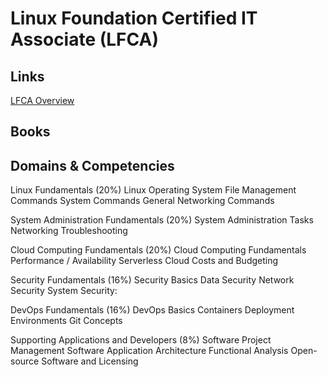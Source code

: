 # Linux Foundation Certified IT Associate (LFCA)

## Links

[LFCA Overview](https://training.linuxfoundation.org/certification/certified-it-associate/)

## Books

## Domains & Competencies

Linux Fundamentals (20%)
Linux Operating System
File Management Commands
System Commands
General Networking Commands

System Administration Fundamentals (20%)
System Administration Tasks
Networking
Troubleshooting

Cloud Computing Fundamentals (20%)
Cloud Computing Fundamentals
Performance / Availability
Serverless
Cloud Costs and Budgeting

Security Fundamentals (16%)
Security Basics
Data Security
Network Security
System Security:

DevOps Fundamentals (16%)
DevOps Basics
Containers
Deployment Environments
Git Concepts

Supporting Applications and Developers (8%)
Software Project Management
Software Application Architecture
Functional Analysis
Open-source Software and Licensing
